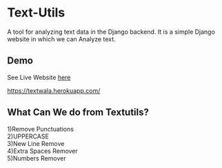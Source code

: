# Text-Utils

A tool for analyzing text data in the Django backend.
It is a simple Django website in which we can Analyze text.  

## Demo

See Live Website [here](https://textwala.herokuapp.com/)  

https://textwala.herokuapp.com/  

## What Can We do from Textutils?

1)Remove Punctuations  
2)UPPERCASE  
3)New Line Remove  
4)Extra Spaces Remover  
5)Numbers Remover
